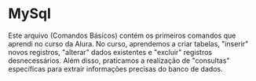 # MySql
Este arquivo (Comandos Básicos) contém os primeiros comandos que aprendi no curso da Alura. No curso, aprendemos a criar tabelas, "inserir" novos registros, "alterar" dados existentes e "excluir" registros desnecessários. Além disso, praticamos a realização de "consultas" específicas para extrair informações precisas do banco de dados.
